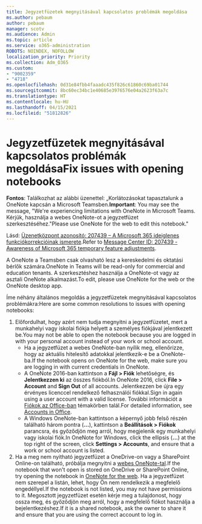 ```yaml
---
title: Jegyzetfüzetek megnyitásával kapcsolatos problémák megoldása
ms.author: pebaum
author: pebaum
manager: scotv
ms.audience: Admin
ms.topic: article
ms.service: o365-administration
ROBOTS: NOINDEX, NOFOLLOW
localization_priority: Priority
ms.collection: Adm_O365
ms.custom:
- "9002359"
- "4718"
ms.openlocfilehash: 0d31e84fbb4faaadc435f826c61860c69ba01744
ms.sourcegitcommit: 8bc60ec34bc1e40685e3976576e04a2623f63a7c
ms.translationtype: HT
ms.contentlocale: hu-HU
ms.lasthandoff: 04/15/2021
ms.locfileid: "51812826"
---
```

# <a name="fix-issues-with-opening-notebooks"></a><span data-ttu-id="12fb7-102">Jegyzetfüzetek megnyitásával kapcsolatos problémák megoldása</span><span class="sxs-lookup"><span data-stu-id="12fb7-102">Fix issues with opening notebooks</span></span>

<span data-ttu-id="12fb7-103">**Fontos**: Találkozhat az alábbi üzenettel: „Korlátozásokat tapasztalunk a OneNote kapcsán a Microsoft Teamsben.</span><span class="sxs-lookup"><span data-stu-id="12fb7-103">**Important**: You may see the message, "We're experiencing limitations with OneNote in Microsoft Teams.</span></span> <span data-ttu-id="12fb7-104">Kérjük, használja a webes OneNote-ot a jegyzetfüzet szerkesztéséhez."</span><span class="sxs-lookup"><span data-stu-id="12fb7-104">Please use OneNote for the web to edit this notebook."</span></span>

<span data-ttu-id="12fb7-105">Lásd: [Üzenetközpont azonosító: 207439 – A Microsoft 365 ideiglenes funkciókorrekcióinak ismerete](https://admin.microsoft.com/Adminportal/Home?source=applauncher#MessageCenter?id=MC207439).</span><span class="sxs-lookup"><span data-stu-id="12fb7-105">Refer to [Message Center ID: 207439 - Awareness of Microsoft 365 temporary feature adjustments](https://admin.microsoft.com/Adminportal/Home?source=applauncher#MessageCenter?id=MC207439).</span></span>

<span data-ttu-id="12fb7-106">A OneNote a Teamsben csak olvasható lesz a kereskedelmi és oktatási bérlők számára.</span><span class="sxs-lookup"><span data-stu-id="12fb7-106">OneNote in Teams will be read-only for commercial and education tenants.</span></span> <span data-ttu-id="12fb7-107">A szerkesztéshez használja a OneNote-ot vagy az asztali OneNote alkalmazást.</span><span class="sxs-lookup"><span data-stu-id="12fb7-107">To edit, please use OneNote for the web or the OneNote desktop app.</span></span>

<span data-ttu-id="12fb7-108">Íme néhány általános megoldás a jegyzetfüzetek megnyitásával kapcsolatos problémákra:</span><span class="sxs-lookup"><span data-stu-id="12fb7-108">Here are some common resolutions to issues with opening notebooks:</span></span>

1. <span data-ttu-id="12fb7-109">Előfordulhat, hogy azért nem tudja megnyitni a jegyzetfüzetet, mert a munkahelyi vagy iskolai fiókja helyett a személyes fiókjával jelentkezett be.</span><span class="sxs-lookup"><span data-stu-id="12fb7-109">You may not be able to open the notebook because you are logged in with your personal account instead of your work or school account.</span></span>
    - <span data-ttu-id="12fb7-110">Ha a jegyzetfüzet a webes OneNote-ban nyílik meg, ellenőrizze, hogy az aktuális hitelesítő adatokkal jelentkezik-e be a OneNote-ba.</span><span class="sxs-lookup"><span data-stu-id="12fb7-110">If the notebook opens on OneNote for the web, make sure you are logging in with current credentials in OneNote.</span></span>
    - <span data-ttu-id="12fb7-111">A OneNote 2016-ban kattintson a **Fájl > Fiók** lehetőségre, és **Jelentkezzen ki** az összes fiókból.</span><span class="sxs-lookup"><span data-stu-id="12fb7-111">In OneNote 2016, click **File > Account** and **Sign Out** of all accounts.</span></span> <span data-ttu-id="12fb7-112">Jelentkezzen be újra egy érvényes licenccel rendelkező felhasználói fiókkal.</span><span class="sxs-lookup"><span data-stu-id="12fb7-112">Sign in again using a user account with a valid license.</span></span> <span data-ttu-id="12fb7-113">További információt a [Fiókok az Office-ban](https://support.office.com/article/accounts-in-office-628ea040-f265-49de-b986-be09c3ebf8a9) témakörben talál.</span><span class="sxs-lookup"><span data-stu-id="12fb7-113">For detailed information, see [Accounts in Office](https://support.office.com/article/accounts-in-office-628ea040-f265-49de-b986-be09c3ebf8a9).</span></span> 
    - <span data-ttu-id="12fb7-114">A Windows OneNote-ban kattintson a képernyő jobb felső részén található három pontra (**...**), kattintson a **Beállítások > Fiókok** parancsra, és győződjön meg arról, hogy megjelenik egy munkahelyi vagy iskolai fiók.</span><span class="sxs-lookup"><span data-stu-id="12fb7-114">In OneNote for Windows, click the ellipsis (**…**) at the top right of the screen, click **Settings > Accounts**, and ensure that a work or school account is listed.</span></span> 
2. <span data-ttu-id="12fb7-115">Ha a meg nem nyitható jegyzetfüzet a OneDrive-on vagy a SharePoint Online-on található, próbálja megnyitni a [webes OneNote-tal](https://onenote.com).</span><span class="sxs-lookup"><span data-stu-id="12fb7-115">If the notebook that won't open is stored on OneDrive or SharePoint Online, try opening the notebook in [OneNote for the web](https://onenote.com).</span></span> <span data-ttu-id="12fb7-116">Ha a jegyzetfüzet nem szerepel a listán, lehet, hogy Ön nem rendelkezik a megfelelő engedéllyel.</span><span class="sxs-lookup"><span data-stu-id="12fb7-116">If the notebook is not listed, you may not have permissions to it.</span></span> <span data-ttu-id="12fb7-117">Megosztott jegyzetfüzet esetén kérje meg a tulajdonost, hogy ossza meg, és győződjön meg arról, hogy a megfelelő fiókot használja a bejelentkezéshez.</span><span class="sxs-lookup"><span data-stu-id="12fb7-117">If it is a shared notebook, ask the owner to share it and ensure that you are using the correct account to log in.</span></span>
